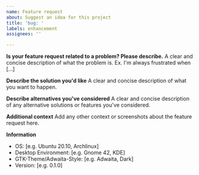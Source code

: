 ```yaml
---
name: Feature request
about: Suggest an idea for this project
title: 'bug: '
labels: enhancement
assignees: ''

---
```


**Is your feature request related to a problem? Please describe.**
A clear and concise description of what the problem is. Ex. I'm always frustrated when [...]

**Describe the solution you'd like**
A clear and concise description of what you want to happen.

**Describe alternatives you've considered**
A clear and concise description of any alternative solutions or features you've considered.

**Additional context**
Add any other context or screenshots about the feature request here.

**Information**

- OS: [e.g. Ubuntu 20.10, Archlinux]
- Desktop Environment: [e.g. Gnome 42, KDE]
- GTK-Theme/Adwaita-Style: [e.g. Adwaita, Dark]
- Version: [e.g. 0.1.0]

